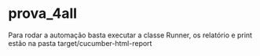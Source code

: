 # prova_4all

Para rodar a automação basta executar a classe Runner, 
os relatório e print estão na pasta target/cucumber-html-report
